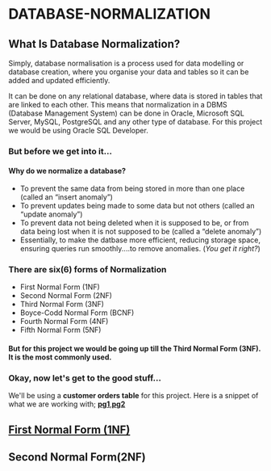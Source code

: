 # DATABASE-NORMALIZATION
## What Is Database Normalization?
Simply, database normalisation is a process used for data modelling or database creation, where you organise your data and tables so it can be added and updated efficiently.

It can be done on any relational database, where data is stored in tables that are linked to each other. This means that normalization in a DBMS (Database Management System) can be done in Oracle, Microsoft SQL Server, MySQL, PostgreSQL and any other type of database.
For this project we would be using Oracle SQL Developer.

### But before we get into it...
#### Why do we normalize a database?
- To prevent the same data from being stored in more than one place (called an “insert anomaly”)
- To prevent updates being made to some data but not others (called an “update anomaly”)
- To prevent data not being deleted when it is supposed to be, or from data being lost when it is not supposed to be (called a “delete anomaly”)
- Essentially, to make the datbase more efficient, reducing storage space, ensuring queries run smoothly....to remove anomalies. (*You get it right?*)

### There are six(6) forms of Normalization

- First Normal Form (1NF)
- Second Normal Form (2NF)
- Third Normal Form (3NF)
- Boyce-Codd Normal Form (BCNF)
- Fourth Normal Form (4NF)
- Fifth Normal Form (5NF)

#### But for this project we would be going up till the Third Normal Form (3NF). It is the most commonly used.

### Okay, now let's get to the good stuff...
We'll be using a **customer orders table** for this project.
Here is a snippet of what we are working with; [**pg1**](https://github.com/Teekafey/DATABASE-NORMALIZATION/blob/main/DN_files/Cust_orders%201.jpg),[**pg2**](https://github.com/Teekafey/DATABASE-NORMALIZATION/blob/main/DN_files/Cust_orders%202.jpg)


## [First Normal Form (1NF)](https://github.com/Teekafey/DATABASE-NORMALIZATION/blob/main/First%20Normal%20Form.md)

## Second Normal Form(2NF)




